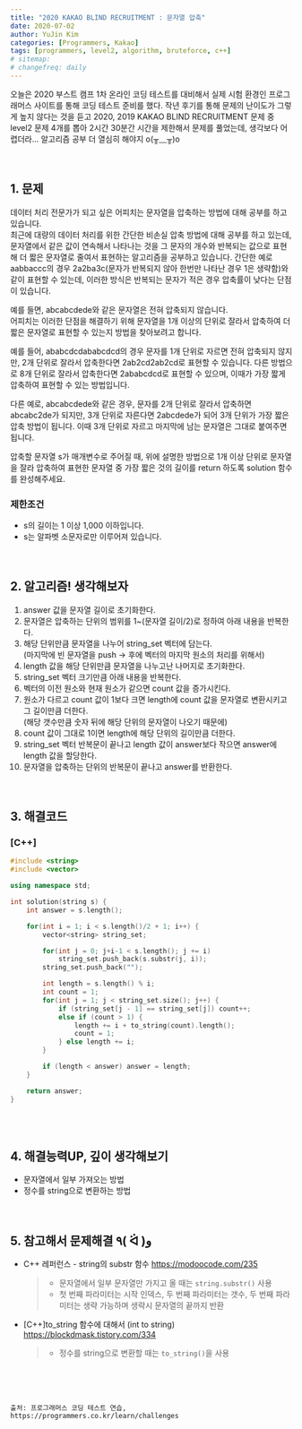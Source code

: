 ```yaml
---
title: "2020 KAKAO BLIND RECRUITMENT : 문자열 압축"
date: 2020-07-02
author: YuJin Kim
categories: [Programmers, Kakao]
tags: [programmers, level2, algorithm, bruteforce, c++]
# sitemap:
# changefreq: daily
---
```


오늘은 2020 부스트 캠프 1차 온라인 코딩 테스트를 대비해서 실제 시험 환경인 프로그래머스 사이트를 통해 코딩 테스트 준비를 했다. 작년 후기를 통해 문제의 난이도가 그렇게 높지 않다는 것을 듣고 2020, 2019 KAKAO BLIND RECRUITMENT 문제 중 level2 문제 4개를 뽑아 2시간 30분간 시간을 제한해서 문제를 풀었는데, 생각보다 어렵더라... 알고리즘 공부 더 열심히 해야지 o(╥﹏╥)o  
<br/>
<br/>

## 1. 문제

데이터 처리 전문가가 되고 싶은 어피치는 문자열을 압축하는 방법에 대해 공부를 하고 있습니다.  
최근에 대량의 데이터 처리를 위한 간단한 비손실 압축 방법에 대해 공부를 하고 있는데, 문자열에서 같은 값이 연속해서 나타나는 것을 그 문자의 개수와 반복되는 값으로 표현해 더 짧은 문자열로 줄여서 표현하는 알고리즘을 공부하고 있습니다. 간단한 예로 aabbaccc의 경우 2a2ba3c(문자가 반복되지 않아 한번만 나타난 경우 1은 생략함)와 같이 표현할 수 있는데, 이러한 방식은 반복되는 문자가 적은 경우 압축률이 낮다는 단점이 있습니다.

예를 들면, abcabcdede와 같은 문자열은 전혀 압축되지 않습니다.  
어피치는 이러한 단점을 해결하기 위해 문자열을 1개 이상의 단위로 잘라서 압축하여 더 짧은 문자열로 표현할 수 있는지 방법을 찾아보려고 합니다.

예를 들어, ababcdcdababcdcd의 경우 문자를 1개 단위로 자르면 전혀 압축되지 않지만, 2개 단위로 잘라서 압축한다면 2ab2cd2ab2cd로 표현할 수 있습니다. 다른 방법으로 8개 단위로 잘라서 압축한다면 2ababcdcd로 표현할 수 있으며, 이때가 가장 짧게 압축하여 표현할 수 있는 방법입니다.

다른 예로, abcabcdede와 같은 경우, 문자를 2개 단위로 잘라서 압축하면 abcabc2de가 되지만, 3개 단위로 자른다면 2abcdede가 되어 3개 단위가 가장 짧은 압축 방법이 됩니다. 이때 3개 단위로 자르고 마지막에 남는 문자열은 그대로 붙여주면 됩니다.

압축할 문자열 s가 매개변수로 주어질 때, 위에 설명한 방법으로 1개 이상 단위로 문자열을 잘라 압축하여 표현한 문자열 중 가장 짧은 것의 길이를 return 하도록 solution 함수를 완성해주세요.

### 제한조건

- s의 길이는 1 이상 1,000 이하입니다.
- s는 알파벳 소문자로만 이루어져 있습니다.
  <br/><br/><br/>

## 2. 알고리즘! 생각해보자

1. answer 값을 문자열 길이로 초기화한다.
2. 문자열은 압축하는 단위의 범위를 1~(문자열 길이/2)로 정하여 아래 내용을 반복한다.
3. 해당 단위만큼 문자열을 나누어 string_set 벡터에 담는다.  
   (마지막에 빈 문자열을 push → 후에 벡터의 마지막 원소의 처리를 위해서)
4. length 값을 해당 단위만큼 문자열을 나누고난 나머지로 초기화한다.
5. string_set 벡터 크기만큼 아래 내용을 반복한다.
6. 벡터의 이전 원소와 현재 원소가 같으면 count 값을 증가시킨다.
7. 원소가 다르고 count 값이 1보다 크면 length에 count 값을 문자열로 변환시키고 그 길이만큼 더한다.  
   (해당 갯수만큼 숫자 뒤에 해당 단위의 문자열이 나오기 때문에)
8. count 값이 그대로 1이면 length에 해당 단위의 길이만큼 더한다.
9. string_set 벡터 반복문이 끝나고 length 값이 answer보다 작으면 answer에 length 값을 할당한다.
10. 문자열을 압축하는 단위의 반복문이 끝나고 answer를 반환한다.  
    <br/><br/>

## 3. 해결코드

### [C++]

```c++
#include <string>
#include <vector>

using namespace std;

int solution(string s) {
    int answer = s.length();

    for(int i = 1; i < s.length()/2 + 1; i++) {
        vector<string> string_set;

        for(int j = 0; j+i-1 < s.length(); j += i)
            string_set.push_back(s.substr(j, i));
        string_set.push_back("");

        int length = s.length() % i;
        int count = 1;
        for(int j = 1; j < string_set.size(); j++) {
            if (string_set[j - 1] == string_set[j]) count++;
            else if (count > 1) {
                length += i + to_string(count).length();
                count = 1;
            } else length += i;
        }

        if (length < answer) answer = length;
    }

    return answer;
}
```

<br/><br/>

## 4. 해결능력UP, 깊이 생각해보기

- 문자열에서 일부 가져오는 방법
- 정수를 string으로 변환하는 방법
  <br/><br/><br/>

## 5. 참고해서 문제해결 ٩( ᐛ )و

- C++ 레퍼런스 - string의 substr 함수 <https://modoocode.com/235>
  > - 문자열에서 일부 문자열만 가지고 올 때는 `string.substr()` 사용
  > - 첫 번째 파라미터는 시작 인덱스, 두 번째 파라미터는 갯수, 두 번째 파라미터는 생략 가능하며 생략시 문자열의 끝까지 반환
- [C++]to_string 함수에 대해서 (int to string) <https://blockdmask.tistory.com/334>
  > - 정수를 string으로 변환할 때는 `to_string()`을 사용

<br/><br/><br/>

```
출처: 프로그래머스 코딩 테스트 연습, https://programmers.co.kr/learn/challenges
```
